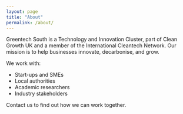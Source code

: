 ```yaml
---
layout: page
title: "About"
permalink: /about/
---
```


Greentech South is a Technology and Innovation Cluster, part of Clean Growth UK and a member of the International Cleantech Network. Our mission is to help businesses innovate, decarbonise, and grow.

We work with:
- Start-ups and SMEs
- Local authorities
- Academic researchers
- Industry stakeholders

Contact us to find out how we can work together.